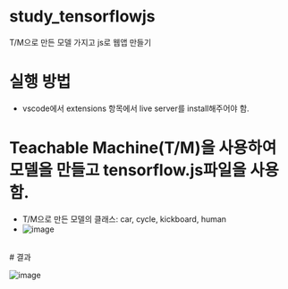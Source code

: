 # study_tensorflowjs
T/M으로 만든 모델 가지고 js로 웹앱 만들기

# 실행 방법
- vscode에서 extensions 항목에서 live server를 install해주어야 함.

# Teachable Machine(T/M)을 사용하여 모델을 만들고 tensorflow.js파일을 사용함.
- T/M으로 만든 모델의 클래스: car, cycle, kickboard, human <br>
- ![image](https://github.com/IAMYUTAEYANG/study_tensorflowjs/assets/165633233/212ecb9c-05a7-4614-990e-88b59f78c747)
<br>
# 결과

![image](https://github.com/IAMYUTAEYANG/study_tensorflowjs/assets/165633233/4d4a1cae-55cc-4f9d-a85b-65dea45a5f46)






